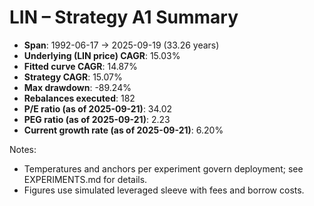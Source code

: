 # LIN – Strategy A1 Summary

- **Span**: 1992-06-17 → 2025-09-19 (33.26 years)
- **Underlying (LIN price) CAGR**: 15.03%
- **Fitted curve CAGR**: 14.87%
- **Strategy CAGR**: 15.07%
- **Max drawdown**: -89.24%
- **Rebalances executed**: 182
- **P/E ratio (as of 2025-09-21)**: 34.02
- **PEG ratio (as of 2025-09-21)**: 2.23
- **Current growth rate (as of 2025-09-21)**: 6.20%

Notes:

- Temperatures and anchors per experiment govern deployment; see EXPERIMENTS.md for details.
- Figures use simulated leveraged sleeve with fees and borrow costs.

